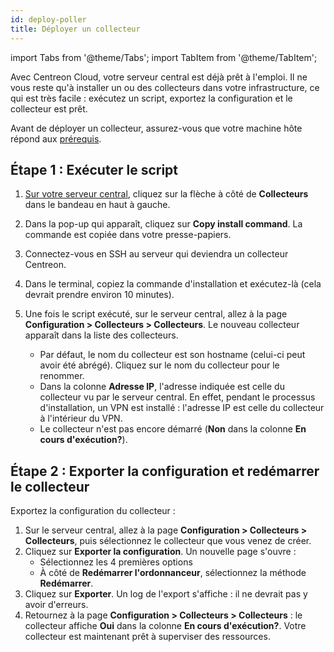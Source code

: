 ```yaml
---
id: deploy-poller
title: Déployer un collecteur
---
```


import Tabs from '@theme/Tabs';
import TabItem from '@theme/TabItem';

Avec Centreon Cloud, votre serveur central est déjà prêt à l'emploi. Il ne vous reste qu'à installer un ou des collecteurs dans votre infrastructure, ce qui est très facile : exécutez un script, exportez la configuration et le collecteur est prêt.

Avant de déployer un collecteur, assurez-vous que votre machine hôte répond aux [prérequis](prerequisites.md).

## Étape 1 : Exécuter le script

1. [Sur votre serveur central](../getting-started/interface.md#accéder-à-linterface-du-serveur-central), cliquez sur la flèche à côté de **Collecteurs** dans le bandeau en haut à gauche.

2. Dans la pop-up qui apparaît, cliquez sur **Copy install command**. La commande est copiée dans votre presse-papiers.

3. Connectez-vous en SSH au serveur qui deviendra un collecteur Centreon.

4. Dans le terminal, copiez la commande d'installation et exécutez-là (cela devrait prendre environ 10 minutes).

5. Une fois le script exécuté, sur le serveur central, allez à la page **Configuration > Collecteurs > Collecteurs**. Le nouveau collecteur apparaît dans la liste des collecteurs.
   * Par défaut, le nom du collecteur est son hostname (celui-ci peut avoir été abrégé). Cliquez sur le nom du collecteur pour le renommer.
   * Dans la colonne **Adresse IP**, l'adresse indiquée est celle du collecteur vu par le serveur central. En effet, pendant le processus d'installation, un VPN est installé : l'adresse IP est celle du collecteur à l'intérieur du VPN.
   * Le collecteur n'est pas encore démarré (**Non** dans la colonne **En cours d'exécution?**).

## Étape 2 : Exporter la configuration et redémarrer le collecteur

Exportez la configuration du collecteur :

1. Sur le serveur central, allez à la page **Configuration > Collecteurs > Collecteurs**, puis sélectionnez le collecteur que vous venez de créer.
2. Cliquez sur **Exporter la configuration**. Un nouvelle page s'ouvre :
   * Sélectionnez les 4 premières options
   * À côté de **Redémarrer l'ordonnanceur**, sélectionnez la méthode **Redémarrer**.
3. Cliquez sur **Exporter**. Un log de l'export s'affiche : il ne devrait pas y avoir d'erreurs.
4. Retournez à la page **Configuration > Collecteurs > Collecteurs** : le collecteur affiche **Oui** dans la colonne **En cours d'exécution?**. Votre collecteur est maintenant prêt à superviser des ressources.
